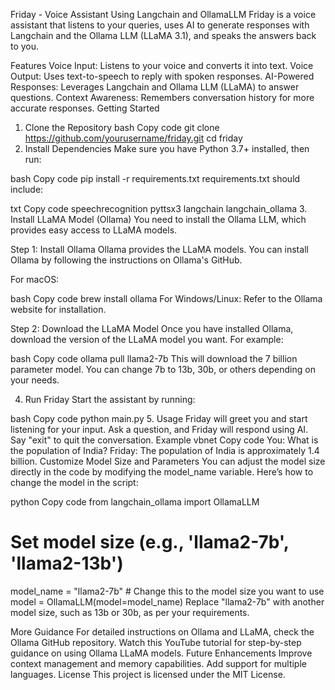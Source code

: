 Friday - Voice Assistant Using Langchain and OllamaLLM
Friday is a voice assistant that listens to your queries, uses AI to generate responses with Langchain and the Ollama LLM (LLaMA 3.1), and speaks the answers back to you.

Features
Voice Input: Listens to your voice and converts it into text.
Voice Output: Uses text-to-speech to reply with spoken responses.
AI-Powered Responses: Leverages Langchain and Ollama LLM (LLaMA) to answer questions.
Context Awareness: Remembers conversation history for more accurate responses.
Getting Started
1. Clone the Repository
bash
Copy code
git clone https://github.com/yourusername/friday.git
cd friday
2. Install Dependencies
Make sure you have Python 3.7+ installed, then run:

bash
Copy code
pip install -r requirements.txt
requirements.txt should include:

txt
Copy code
speechrecognition
pyttsx3
langchain
langchain_ollama
3. Install LLaMA Model (Ollama)
You need to install the Ollama LLM, which provides easy access to LLaMA models.

Step 1: Install Ollama
Ollama provides the LLaMA models. You can install Ollama by following the instructions on Ollama's GitHub.

For macOS:

bash
Copy code
brew install ollama
For Windows/Linux: Refer to the Ollama website for installation.

Step 2: Download the LLaMA Model
Once you have installed Ollama, download the version of the LLaMA model you want. For example:

bash
Copy code
ollama pull llama2-7b
This will download the 7 billion parameter model. You can change 7b to 13b, 30b, or others depending on your needs.

4. Run Friday
Start the assistant by running:

bash
Copy code
python main.py
5. Usage
Friday will greet you and start listening for your input.
Ask a question, and Friday will respond using AI.
Say "exit" to quit the conversation.
Example
vbnet
Copy code
You: What is the population of India?
Friday: The population of India is approximately 1.4 billion.
Customize Model Size and Parameters
You can adjust the model size directly in the code by modifying the model_name variable. Here’s how to change the model in the script:

python
Copy code
from langchain_ollama import OllamaLLM

# Set model size (e.g., 'llama2-7b', 'llama2-13b')
model_name = "llama2-7b"  # Change this to the model size you want to use
model = OllamaLLM(model=model_name)
Replace "llama2-7b" with another model size, such as 13b or 30b, as per your requirements.

More Guidance
For detailed instructions on Ollama and LLaMA, check the Ollama GitHub repository.
Watch this YouTube tutorial for step-by-step guidance on using Ollama LLaMA models.
Future Enhancements
Improve context management and memory capabilities.
Add support for multiple languages.
License
This project is licensed under the MIT License.


